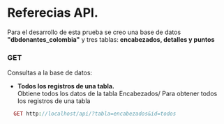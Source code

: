 # Referecias API.
Para el desarrollo de esta prueba se creo una base de datos **"dbdonantes_colombia"** y tres tablas: **encabezados, detalles y puntos**  

### GET
Consultas a la base de datos:
- **Todos los registros de una tabla.** <br> Obtiene todos los datos de la tabla Encabezados/ Para obtener todos los registros de una tabla
```php
  GET http://localhost/api/?tabla=encabezados&id=todos
```

